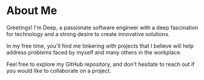 # About Me

Greetings! I'm Deep, a passionate software engineer with a deep fascination for technology and a strong desire to create innovative solutions.

In my free time, you'll find me tinkering with projects that I believe will help address problems faced by myself and many others in the workplace.

Feel free to explore my GitHub repository, and don't hesitate to reach out if you would like to collaborate on a project.
